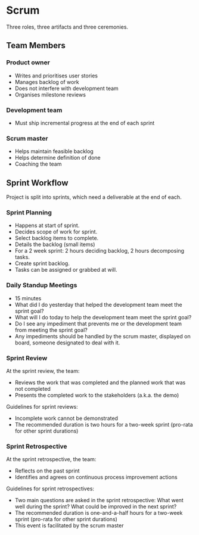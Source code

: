 # Scrum

Three roles, three artifacts and three ceremonies.

## Team Members

### Product owner

- Writes and prioritises user stories
- Manages backlog of work
- Does not interfere with development team
- Organises milestone reviews


### Development team

- Must ship incremental progress at the end of each sprint


### Scrum master

- Helps maintain feasible backlog
- Helps determine definition of done
- Coaching the team




## Sprint Workflow

Project is split into sprints, which need a deliverable at the end of each.

### Sprint Planning

- Happens at start of sprint. 
- Decides scope of work for sprint.
- Select backlog items to complete.
- Details the backlog (small items)
- For a 2 week sprint: 2 hours deciding backlog, 2 hours decomposing tasks.
- Create sprint backlog.
- Tasks can be assigned or grabbed at will.



### Daily Standup Meetings

- 15 minutes
- What did I do yesterday that helped the development team meet the sprint goal?
- What will I do today to help the development team meet the sprint goal?
- Do I see any impediment that prevents me or the development team from meeting the sprint goal?
- Any impediments should be handled by the scrum master, displayed on board, someone designated to deal with it.


### Sprint Review

At the sprint review, the team:

- Reviews the work that was completed and the planned work that was not completed
- Presents the completed work to the stakeholders (a.k.a. the demo)

Guidelines for sprint reviews:

- Incomplete work cannot be demonstrated
- The recommended duration is two hours for a two-week sprint (pro-rata for other sprint durations)


### Sprint Retrospective

At the sprint retrospective, the team:

- Reflects on the past sprint
- Identifies and agrees on continuous process improvement actions

Guidelines for sprint retrospectives:

- Two main questions are asked in the sprint retrospective: What went well during the sprint? What could be improved in the next sprint?
- The recommended duration is one-and-a-half hours for a two-week sprint (pro-rata for other sprint durations)
- This event is facilitated by the scrum master




